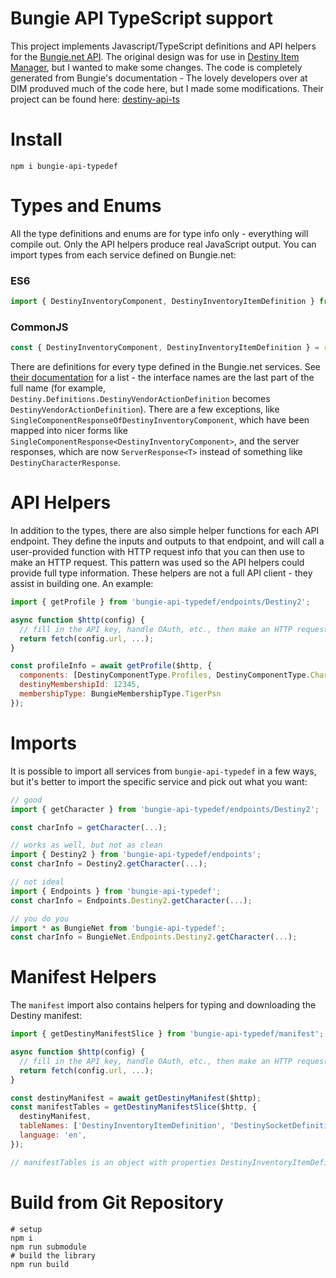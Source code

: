 # Bungie API TypeScript support

This project implements Javascript/TypeScript definitions and API helpers for the [Bungie.net API](https://github.com/Bungie-net/api). The original design was for use in [Destiny Item Manager](https://destinyitemmanager.com), but I wanted to make some changes. The code is completely generated from Bungie's documentation - The lovely developers over at DIM produved much of the code here,
but I made some modifications. Their project can be found here: [destiny-api-ts](https://github.com/DestinyItemManager/bungie-api-ts)

# Install
```
npm i bungie-api-typedef
```

# Types and Enums

All the type definitions and enums are for type info only - everything will compile out. Only the API helpers produce real JavaScript output. You can import types from each service defined on Bungie.net:

### ES6
```typescript
import { DestinyInventoryComponent, DestinyInventoryItemDefinition } from 'bungie-api-ts/schemas';
```

### CommonJS
```javascript
const { DestinyInventoryComponent, DestinyInventoryItemDefinition } = require('bungie-api-ts/schemas');
```

There are definitions for every type defined in the Bungie.net services. See [their documentation](https://bungie-net.github.io/multi/) for a list - the interface names are the last part of the full name (for example, `Destiny.Definitions.DestinyVendorActionDefinition` becomes `DestinyVendorActionDefinition`). There are a few exceptions, like `SingleComponentResponseOfDestinyInventoryComponent`, which have been mapped into nicer forms like `SingleComponentResponse<DestinyInventoryComponent>`, and the server responses, which are now `ServerResponse<T>` instead of something like `DestinyCharacterResponse`.

# API Helpers

In addition to the types, there are also simple helper functions for each API endpoint. They define the inputs and outputs to that endpoint, and will call a user-provided function with HTTP request info that you can then use to make an HTTP request. This pattern was used so the API helpers could provide full type information. These helpers are not a full API client - they assist in building one. An example:


```javascript
import { getProfile } from 'bungie-api-typedef/endpoints/Destiny2';

async function $http(config) {
  // fill in the API key, handle OAuth, etc., then make an HTTP request using the config.
  return fetch(config.url, ...);
}

const profileInfo = await getProfile($http, {
  components: [DestinyComponentType.Profiles, DestinyComponentType.Characters],
  destinyMembershipId: 12345,
  membershipType: BungieMembershipType.TigerPsn
});
```

# Imports

It is possible to import all services from `bungie-api-typedef` in a few ways, but it's better to import the specific service and pick out what you want:

```javascript
// good
import { getCharacter } from 'bungie-api-typedef/endpoints/Destiny2';

const charInfo = getCharacter(...);

// works as well, but not as clean
import { Destiny2 } from 'bungie-api-typedef/endpoints';
const charInfo = Destiny2.getCharacter(...);

// not ideal
import { Endpoints } from 'bungie-api-typedef';
const charInfo = Endpoints.Destiny2.getCharacter(...);

// you do you
import * as BungieNet from 'bungie-api-typedef';
const charInfo = BungieNet.Endpoints.Destiny2.getCharacter(...);
```

# Manifest Helpers

The `manifest` import also contains helpers for typing and downloading the Destiny manifest:

```javascript
import { getDestinyManifestSlice } from 'bungie-api-typedef/manifest';

async function $http(config) {
  // fill in the API key, handle OAuth, etc., then make an HTTP request using the config.
  return fetch(config.url, ...);
}

const destinyManifest = await getDestinyManifest($http);
const manifestTables = getDestinyManifestSlice($http, {
  destinyManifest,
  tableNames: ['DestinyInventoryItemDefinition', 'DestinySocketDefinition'],
  language: 'en',
});

// manifestTables is an object with properties DestinyInventoryItemDefinition and DestinySocketDefinition
```

# Build from Git Repository

```
# setup
npm i
npm run submodule
# build the library
npm run build
```
